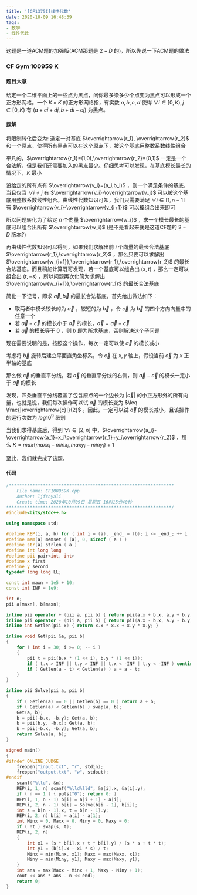 ```yaml
---
title: '[CF1375I]线性代数'
date: 2020-10-09 16:48:39
tags:
- 数学
- 线性代数
---
```


这题是一道ACM题的加强版(ACM那题是 $2-D$ 的)，所以先说一下ACM题的做法

### CF Gym 100959 K

#### 题目大意

给定一个二维平面上的一些点为黑点，问你最多染多少个点变为黑点可以形成一个正方形网格。一个 $K\times K$ 的正方形网格指，有实数 $a,b,c,d$ 使得 $\forall i\in[0,K),j\in[0,K)$ 有 $(a+ci+dj,b+di-cj)$ 为黑点。

#### 题解

将限制转化后变为: 选定一对基底 $\overrightarrow{r_1}, \overrightarrow{r_2}$ 和一个原点，使得所有黑点可以在这个原点下，被这个基底用整数系数线性组合

平凡的，$\overrightarrow{r_1}=(1,0),\overrightarrow{r_2}=(0,1)$ 一定是一个合法解，但是我们还需要加入的黑点最少。仔细思考可以发现，在基底模长最长的情况下，$K$ 最小

设给定的所有点有 $\overrightarrow{v_i}=(a_i,b_i)$ ，则一个满足条件的基底，当且仅当 $\forall i\not= j$ 有 $\overrightarrow{v_i}-\overrightarrow{v_j}$ 可以被这个基底用整数系数线性组合。由线性代数知识可知，我们只需要满足 $\forall i\in[1,n-1]$ 有 $\overrightarrow{v_i}-\overrightarrow{v_{i+1}}$ 可以被组合出来即可

所以问题转化为了给定 $n$ 个向量 $\overrightarrow{w_i}$ ，求一个模长最长的基底可以组合出所有 $\overrightarrow{w_i}$ (是不是看起来就是这道CF题的 $2-D$ 版本?)

再由线性代数知识可以得到，如果我们求解出前 $i$ 个向量的最长合法基底 $\overrightarrow{r_1},\overrightarrow{r_2}$ ，那么只要可以求解出 $\overrightarrow{w_{i+1}},\overrightarrow{r_1},\overrightarrow{r_2}$ 的最长合法基底。而且稍加计算既可发现，若一个基底可以组合出 $(s,t)$ ，那么一定可以组合出 $(t,-s)$ ，所以问题再次化简为求解出 $\overrightarrow{w_{i+1}},\overrightarrow{r_1}$ 的最长合法基底

简化一下记号，即求 $\overrightarrow{a},\overrightarrow{b}$ 的最长合法基底。首先给出做法如下：

*   取两者中模长较长的为 $\overrightarrow{a}$ ，较短的为 $\overrightarrow{b}$ ，令 $\overrightarrow{c}$ 为 $\overrightarrow{b}$ 的四个方向向量中的任意一个
*   若 $\overrightarrow{a}-\overrightarrow{c}$ 的模长小于 $\overrightarrow{a}$ 的模长，$\overrightarrow{a}=\overrightarrow{a}-\overrightarrow{c}$
*   若 $\overrightarrow{a}$ 的模长等于 $0$ ，则 $b$ 即为所求基底，否则解决这个子问题

现在需要说明的是，按照这个操作，每次一定可以使 $\overrightarrow{a}$ 的模长减小

考虑将 $\overrightarrow{b}$ 旋转后建立平面直角坐标系，令 $\overrightarrow{c}$ 在 $x,y$ 轴上，假设当前 $\overrightarrow{c}$ 为 $x$ 正半轴的基底

那么做 $\overrightarrow{c}$ 的垂直平分线，若 $\overrightarrow{a}$ 的垂直平分线的右侧，则 $\overrightarrow{a}-\overrightarrow{c}$ 的模长一定小于 $\overrightarrow{a}$ 的模长

发现，四条垂直平分线覆盖了包含原点的一个边长为 $|\overrightarrow{c}|$ 的小正方形外的所有向量，也就是说，我们每次操作可以试 $\overrightarrow{a}$ 的模长变为 $\leq \frac{|\overrightarrow{c}|}{2}$ 。因此，一定可以试 $\overrightarrow{a}$ 的模长减小，且该操作的运行次数为 $log 10^9$ 级别

当我们求得基底后，得到 $\forall i\in[2,n]$ 中，$\overrightarrow{a_i}-\overrightarrow{a_1}=x_i\overrightarrow{r_1}+y_i\overrightarrow{r_2}$ ，那么 $K=max\{maxx_i-minx_i,maxy_i-miny_i\}+1$ 

至此，我们就完成了该题。

#### 代码

```c++
/***************************************************************
	File name: CF100959K.cpp
	Author: ljfcnyali
	Create time: 2020年10月09日 星期五 16时15分40秒
***************************************************************/
#include<bits/stdc++.h>

using namespace std;

#define REP(i, a, b) for ( int i = (a), _end_ = (b); i <= _end_; ++ i ) 
#define mem(a) memset ( (a), 0, sizeof ( a ) ) 
#define str(a) strlen ( a ) 
#define int long long
#define pii pair<int, int>
#define x first
#define y second
typedef long long LL;

const int maxn = 1e5 + 10;
const int INF = 1e9;

int n;
pii a[maxn], b[maxn];

inline pii operator + (pii a, pii b) { return pii(a.x + b.x, a.y + b.y); }
inline pii operator - (pii a, pii b) { return pii(a.x - b.x, a.y - b.y); }
inline int Getlen(pii x) { return x.x * x.x + x.y * x.y; }

inline void Get(pii &a, pii b)
{
    for ( int i = 30; i >= 0; -- i ) 
    {
        pii t = pii(b.x * (1 << i), b.y * (1 << i));
        if ( t.x > INF || t.y > INF || t.x < -INF | t.y < -INF ) continue ;
        if ( Getlen(a - t) < Getlen(a) ) a = a - t;
    }
}

inline pii Solve(pii a, pii b)
{
    if ( Getlen(a) == 0 || Getlen(b) == 0 ) return a + b;
    if ( Getlen(a) < Getlen(b) ) swap(a, b);
    Get(a, b);
    b = pii(-b.x, -b.y); Get(a, b);
    b = pii(b.y, -b.x); Get(a, b);
    b = pii(-b.x, -b.y); Get(a, b);
    return Solve(a, b);
}

signed main()
{
#ifndef ONLINE_JUDGE
    freopen("input.txt", "r", stdin);
    freopen("output.txt", "w", stdout);
#endif
    scanf("%lld", &n);
    REP(i, 1, n) scanf("%lld%lld", &a[i].x, &a[i].y);
    if ( n == 1 ) { puts("0"); return 0; }
    REP(i, 1, n - 1) b[i] = a[i + 1] - a[i]; 
    REP(i, 2, n - 1) b[i] = Solve(b[i - 1], b[i]);
    int s = b[n - 1].x, t = b[n - 1].y;
    REP(i, 2, n) b[i] = a[i] - a[1];  
    int Minx = 0, Maxx = 0, Miny = 0, Maxy = 0;
    if ( !t ) swap(s, t);
    REP(i, 2, n)
    {
        int x1 = (s * b[i].x + t * b[i].y) / (s * s + t * t);
        int y1 = (b[i].x - x1 * s) / t;
        Minx = min(Minx, x1); Maxx = max(Maxx, x1);
        Miny = min(Miny, y1); Maxy = max(Maxy, y1);
    }
    int ans = max(Maxx - Minx + 1, Maxy - Miny + 1);
    cout << ans * ans - n << endl;
    return 0;
}
```

